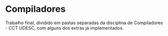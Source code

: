# Compiladores
Trabalho final, dividido em pastas separadas da disciplina de Compiladores - CCT UDESC, com alguns dos extras já implementados.
